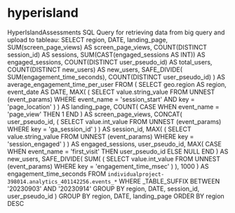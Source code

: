 # hyperisland
HyperIslandAssessments
SQL Query for retrieving data from big query and upload to tableau:
SELECT
  region,
  DATE,
  landing_page,
  SUM(screen_page_views) AS screen_page_views,
  COUNT(DISTINCT session_id) AS sessions,
  SUM(CAST(engaged_sessions AS INT)) AS engaged_sessions,
  COUNT(DISTINCT user_pseudo_id) AS total_users,
  COUNT(DISTINCT new_users) AS new_users,
  SAFE_DIVIDE(
    SUM(engagement_time_seconds),
    COUNT(DISTINCT user_pseudo_id)
  ) AS average_engagement_time_per_user
FROM
  (
    SELECT
      geo.region AS region,
      event_date AS DATE,
      MAX(
        (
          SELECT
            value.string_value
          FROM
            UNNEST (event_params)
          WHERE
            event_name = 'session_start'
            AND key = 'page_location'
        )
      ) AS landing_page,
      COUNT(
        CASE
          WHEN event_name = 'page_view' THEN 1
        END
      ) AS screen_page_views,
      CONCAT(
        user_pseudo_id,
        (
          SELECT
            value.int_value
          FROM
            UNNEST (event_params)
          WHERE
            key = 'ga_session_id'
        )
      ) AS session_id,
      MAX(
        (
          SELECT
            value.string_value
          FROM
            UNNEST (event_params)
          WHERE
            key = 'session_engaged'
        )
      ) AS engaged_sessions,
      user_pseudo_id,
      MAX(
        CASE
          WHEN event_name = 'first_visit' THEN user_pseudo_id
          ELSE NULL
        END
      ) AS new_users,
      SAFE_DIVIDE(
        SUM(
          (
            SELECT
              value.int_value
            FROM
              UNNEST (event_params)
            WHERE
              key = 'engagement_time_msec'
          )
        ),
        1000
      ) AS engagement_time_seconds
    FROM
      `individualproject-398014.analytics_401142256.events_*`
    WHERE
      _TABLE_SUFFIX BETWEEN '20230903' AND '20230914'
    GROUP BY
      region,
      DATE,
      session_id,
      user_pseudo_id
  )
GROUP BY
  region,
  DATE,
  landing_page
ORDER BY
  region DESC
